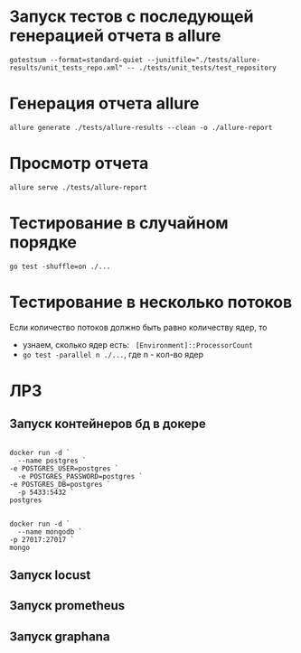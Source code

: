 # Запуск тестов с последующей генерацией отчета в allure

`gotestsum --format=standard-quiet --junitfile="./tests/allure-results/unit_tests_repo.xml" -- ./tests/unit_tests/test_repository`

# Генерация отчета allure

`allure generate ./tests/allure-results --clean -o ./allure-report`

# Просмотр отчета

`allure serve ./tests/allure-report`

# Тестирование в случайном порядке

`go test -shuffle=on ./...`

# Тестирование в несколько потоков 

Если количество потоков должно быть равно количеству ядер, то

- узнаем, сколько ядер есть: ` [Environment]::ProcessorCount`
- `go test -parallel n ./...`, где n - кол-во ядер

# ЛР3

## Запуск контейнеров бд в докере 
```

docker run -d `
  --name postgres `
-e POSTGRES_USER=postgres `
  -e POSTGRES_PASSWORD=postgres `
-e POSTGRES_DB=postgres `
  -p 5433:5432 `
postgres


docker run -d `
  --name mongodb `
-p 27017:27017 `
mongo

```



## Запуск locust


## Запуск prometheus


## Запуск graphana